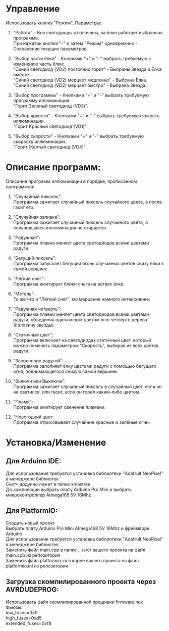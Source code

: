Управление
===========
Использовать кнопку "Режим", Параметры:  

1. "Работа" - Все светодиоды отключены, на ёлке работает выбранная программа.  
При нажатии кнопки "-" и затем "Режим" одновремнно - Сохранение текущих параметров.

2. "Выбор части ёлки" - Кнопками "+" и "-" выбрать требуемую к изменению часть ёлки:  
"Синий светодиод (VD2) постоянно горит" - Выбраны Звезда и Ёлка вместе.  
"Синий cветодиод (VD2) мерцает медленно" - Выбрана Ёлка.  
"Синий cветодиод (VD2) мерцает быстро" - Выбрана Звезда.  

3. "Выбор программы" - Кнопками "+" и "-" выбрать требуемую программу иллюминации.  
"Горит Зеленый светодиод (VD3)".

4. "Выбор яркости" - Кнопками "+" и "-" выбрать требуемую яркость иллюминации.  
"Горит Красный светодиод (VD1)".

5. "Выбор скорости" - Кнопками "+" и "-" выбрать требуемую скорость иллюминации.  
"Горит Желтый светодиод (VD4)".

Описание программ:
===========
Описание программ иллюминации в порядке, прописанном программой:

1. "Случайный пиксель":  
Программа зажигает случайный пиксель случайного цвета, а после гасит его.

2. "Случайная заливка":  
Программа зажигает случайный пиксель случайного цвета, а получившаяся иллюминация не стирается.

3. "Радужная":  
Программа плавно меняет цвета светодиодов всеми цветами радуги.

4. "Бегущий пиксель":  
Программа запускает бегущий огонь случайных цветов снизу ёлки к самой вершине.

5. "Лёгкий снег":  
Программа имитирует блики снега на ветвях ёлки.

6. "Метель":  
То же что и "Лёгкий снег", мо мерцание намного интенсивнее.

7. "Радужная четверть":  
Программа плавно меняет цвета светодиодов всеми цветами радуги, объединяя одинаковым цветом всю четверть дерева (половину звезды)

8. "Статичный цвет":  
Программа включает на светодиодах статичный цвет, который можно поменять параметром "Скорость", выбирая из всех цветов радуги.

9. "Заполнение радугой":  
Программа заполняет ёлку цветами радуги с помощью бегущего огня, поднимающегося снизу к самой вершине.

10. "Включи или Выключи":  
Программа зажигает случайный пиксель в случайный цвет, если он не светился, или гасит, если он горел каким-либо цветом.  

11. "Пламя":  
Программа имитирует свечение пламени.

12. "Новогодний цвет:  
Программа отрисовывает случайние красные и зелёные огни.

Установка/Изменение
===========
Для Arduino IDE:
----------------
Для использования требуется установка библиотеки "Adafruit NeoPixel" в менеджере библиотек  
Скетч ардуино лежит в папке xmastree  
До компиляции выбрать плату Arduino Pro Mini и выбрать микроконтроллер Atmega168 5V 16Mhz  

Для PlatformIO:
---------------
Создать новый проект  
Выбрать плату Arduino Pro Mini Atmega168 5V 16Mhz и фреймворк Arduino  
Для использования требуется установка библиотеки "Adafruit NeoPixel" в менеджере библиотек  
Заменить файл main.cpp в папке .../src/ вашего проекта на файл main.cpp из репозитория  
Заменить файл platformio.ini в корне вашего проекта на файл platformio.ini из репозитория

Загрузка скомпилированного проекта через AVRDUDEPROG:
-----------------------------------
Использовать файл скомпилированной прошивки firmware.hex  
Фьюзы:  
low_fuses=0xff  
high_fuses=0xd5  
extended_fuses=0xf8  



